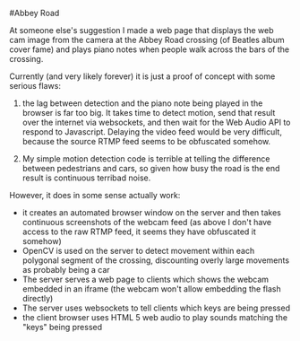 #Abbey Road

At someone else's suggestion I made a web page that displays the web cam image from the camera at the Abbey Road crossing (of Beatles album cover fame) and plays piano notes when people walk across the bars of the crossing.

Currently (and very likely forever) it is just a proof of concept with some serious flaws:

1. the lag between detection and the piano note being played in the browser is far too big. It takes time to detect motion, send that result over the internet via websockets, and then wait for the Web Audio API to respond to Javascript. Delaying the video feed would be very difficult, because the source RTMP feed seems to be obfuscated somehow.

2. My simple motion detection code is terrible at telling the difference between pedestrians and cars, so given how busy the road is the end result is continuous terribad noise.

However, it does in some sense actually work:

- it creates an automated browser window on the server and then takes continuous screenshots of the webcam feed (as above I don't have access to the raw RTMP feed, it seems they have obfuscated it somehow)
- OpenCV is used on the server to detect movement within each polygonal segment of the crossing, discounting overly large movements as probably being a car
- The server serves a web page to clients which shows the webcam embedded in an iframe (the webcam won't allow embedding the flash directly)
- The server uses websockets to tell clients which keys are being pressed
- the client browser uses HTML 5 web audio to play sounds matching the "keys" being pressed
